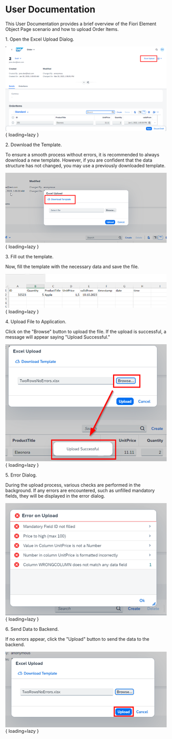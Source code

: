 # User Documentation

This User Documentation provides a brief overview of the Fiori Element Object Page scenario and how to upload Order Items.

1\. Open the Excel Upload Dialog.

![Open Excel Upload Dialog](./../images/open_excelupload_dialog.png){ loading=lazy }

2\. Download the Template.

To ensure a smooth process without errors, it is recommended to always download a new template. However, if you are confident that the data structure has not changed, you may use a previously downloaded template. 

![Download Template](./../images/download_template.png){ loading=lazy }

3\. Fill out the template.

Now, fill the template with the necessary data and save the file. 

![Fill out Excel File](./../images/fill_out_excel_file.png){ loading=lazy }

4\. Upload File to Application.

Click on the "Browse" button to upload the file. 
If the upload is successful, a message will appear saying "Upload Successful." 

![Upload Excel File to App](./../images/upload_file_to_app.png){ loading=lazy }

5\. Error Dialog.

During the upload process, various checks are performed in the background. If any errors are encountered, such as unfilled mandatory fields, they will be displayed in the error dialog. 

![Error Dialog](./../images/error_dialog.png){ loading=lazy }

6\. Send Data to Backend.

If no errors appear, click the "Upload" button to send the data to the backend. 

![Send Data to Backend](./../images/send_data_to_backend.png){ loading=lazy }